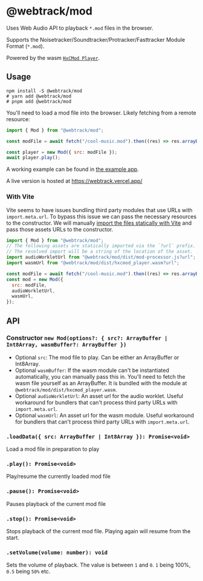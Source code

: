 # @webtrack/mod

Uses Web Audio API to playback `*.mod` files in the browser.

Supports the Noisetracker/Soundtracker/Protracker/Fasttracker Module Format (`*.mod`).

Powered by the wasm [`HxCMod Player`](https://github.com/jfdelnero/HxCModPlayer).

## Usage

```shell
npm install -S @webtrack/mod
# yarn add @webtrack/mod
# pnpm add @webtrack/mod
```

You'll need to load a mod file into the browser. Likely fetching from a remote resource:

```js
import { Mod } from "@webtrack/mod";

const modFile = await fetch("/cool-music.mod").then((res) => res.arrayBuffer());

const player = new Mod({ src: modFile });
await player.play();
```

A working example can be found in [the example app](../../examples/).

A live version is hosted at https://webtrack.vercel.app/

### With Vite

Vite seems to have issues bundling third party modules that use URLs with `import.meta.url`. To bypass this issue we can pass the necessary resources to the constructor. We will manually [import the files statically with Vite](https://vitejs.dev/guide/assets.html) and pass those assets URLs to the constructor.

```js
import { Mod } from "@webtrack/mod";
// The following assets are statically imported via the `?url` prefix.
// The resolved import will be a string of the location of the asset.
import audioWorkletUrl from "@webtrack/mod/dist/mod-processor.js?url";
import wasmUrl from "@webtrack/mod/dist/hxcmod_player.wasm?url";

const modFile = await fetch("/cool-music.mod").then((res) => res.arrayBuffer());
const mod = new Mod({
  src: modFile,
  audioWorkletUrl,
  wasmUrl,
});
```

## API

### Constructor `new Mod(options?: { src?: ArrayBuffer | Int8Array, wasmBuffer?: ArrayBuffer })`

- Optional `src`: The mod file to play. Can be either an ArrayBuffer or Int8Array.
- Optional `wasmBuffer`: If the wasm module can't be instantiated automatically, you can manually pass this in. You'll need to fetch the wasm file yourself as an ArrayBuffer. It is bundled with the module at `@webtrack/mod/dist/hxcmod_player.wasm`.
- Optional `audioWorkletUrl`: An asset url for the audio worklet. Useful workaround for bundlers that can't process third party URLs with `import.meta.url`.
- Optional `wasmUrl`: An asset url for the wasm module. Useful workaround for bundlers that can't process third party URLs with `import.meta.url`.

### `.loadData({ src: ArrayBuffer | Int8Array }): Promise<void>`

Load a mod file in preparation to play

### `.play(): Promise<void>`

Play/resume the currently loaded mod file

### `.pause(): Promise<void>`

Pauses playback of the current mod file

### `.stop(): Promise<void>`

Stops playback of the current mod file. Playing again will resume from the start.

### `.setVolume(volume: number): void`

Sets the volume of playback. The value is between `1` and `0`. `1` being 100%, `0.5` being `50%` etc.
